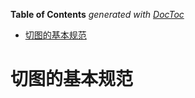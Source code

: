 <!-- START doctoc generated TOC please keep comment here to allow auto update -->
<!-- DON'T EDIT THIS SECTION, INSTEAD RE-RUN doctoc TO UPDATE -->
**Table of Contents**  *generated with [DocToc](https://github.com/thlorenz/doctoc)*

- [切图的基本规范](#%E5%88%87%E5%9B%BE%E7%9A%84%E5%9F%BA%E6%9C%AC%E8%A7%84%E8%8C%83)

<!-- END doctoc generated TOC please keep comment here to allow auto update -->

# 切图的基本规范